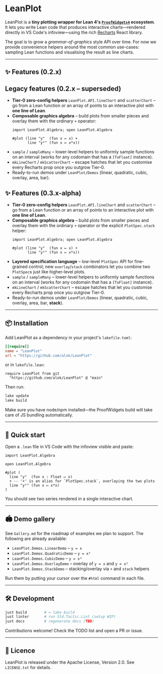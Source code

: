 # LeanPlot

LeanPlot is a **tiny plotting wrapper for Lean 4's [`ProofWidgets4`](https://github.com/leanprover-community/ProofWidgets4) ecosystem**.  It lets you write Lean code that produces interactive charts—rendered directly in VS Code's infoview—using the rich [Recharts](https://recharts.org) React library.

The goal is to grow a _grammar-of-graphics_ style API over time.  For now we provide convenience helpers around the most common use-cases: sampling Lean functions and visualising the result as line charts.

---

## ✨ Features (0.2.x)
## Legacy features (0.2.x – superseded)

* **Tier-0 zero-config helpers** `LeanPlot.API.lineChart` and `scatterChart` – go from a Lean function *or* an array of points to an interactive plot with **one line of Lean**.
* **Composable graphics algebra** – build plots from smaller pieces and overlay them with the ordinary `+` operator:
  ```lean
  import LeanPlot.Algebra; open LeanPlot.Algebra

  #plot (line "y"  (fun x ↦ x) +
         line "y²" (fun x ↦ x*x))
  ```
* `sample` / `sampleMany` – lower-level helpers to uniformly sample functions on an interval (works for any codomain that has a `[ToFloat]` instance).
* `mkLineChart` / `mkScatterChart` – escape hatches that let you customise every Recharts prop once you outgrow Tier-0.
* Ready-to-run demos under `LeanPlot/Demos` (linear, quadratic, cubic, overlay, area, bar).

## ✨ Features (0.3.x-alpha)

* **Tier-0 zero-config helpers** `LeanPlot.API.lineChart` and `scatterChart` – go from a Lean function *or* an array of points to an interactive plot with **one line of Lean**.
* **Composable graphics algebra** – build plots from smaller pieces and overlay them with the ordinary `+` operator *or* the explicit `PlotSpec.stack` helper:
  ```lean
  import LeanPlot.Algebra; open LeanPlot.Algebra

  #plot (line "y"  (fun x ↦ x) +
         line "y²" (fun x ↦ x*x))
  ```
* **Layered specification language** – low-level `PlotSpec` API for fine-grained control; new `overlay`/`stack` combinators let you combine two `PlotSpec`s just like higher-level plots.
* `sample` / `sampleMany` – lower-level helpers to uniformly sample functions on an interval (works for any codomain that has a `[ToFloat]` instance).
* `mkLineChart` / `mkScatterChart` – escape hatches that let you customise every Recharts prop once you outgrow Tier-0.
* Ready-to-run demos under `LeanPlot/Demos` (linear, quadratic, cubic, overlay, area, bar, **stack**).

---

## 📦 Installation

Add LeanPlot as a dependency in your project's `lakefile.toml`:

```toml
[[require]]
name = "LeanPlot"
url = "https://github.com/alok/LeanPlot"
```

or in `lakefile.lean`:

```lean
require LeanPlot from git
  "https://github.com/alok/LeanPlot" @ "main"
```

Then run:

```bash
lake update
lake build
```

Make sure you have node/npm installed—the ProofWidgets build will take care of JS bundling automatically.

---

## 🚀 Quick start

Open a `.lean` file in VS Code with the infoview visible and paste:

```lean
import LeanPlot.Algebra

open LeanPlot.Algebra

#plot (
  line "y"  (fun x : Float ↦ x)
  + -- '+' is an alias for `PlotSpec.stack`, overlaying the two plots
  line "y²" (fun x ↦ x*x)
)
```

You should see two series rendered in a single interactive chart.

---

## 🏟 Demo gallery

See `Gallery.md` for the roadmap of examples we plan to support.  The following are already available:

* `LeanPlot.Demos.LinearDemo`   – `y = x`
* `LeanPlot.Demos.QuadraticDemo` – `y = x²`
* `LeanPlot.Demos.CubicDemo`    – `y = x³`
* `LeanPlot.Demos.OverlayDemo`  – overlay of `y = x` and `y = x²`
* `LeanPlot.Demos.StackDemo`   – stacking/overlay via `+` and `stack` helpers

Run them by putting your cursor over the `#html` command in each file.

---

## 🛠 Development

```bash
just build        # = lake build
just linter       # run Std.Tactic.Lint (setup WIP)
just docs         # regenerate docs (TBD)
```

Contributions welcome!  Check the TODO list and open a PR or issue.

---

## 📄 Licence

LeanPlot is released under the Apache License, Version 2.0.  See `LICENSE.txt` for details.
